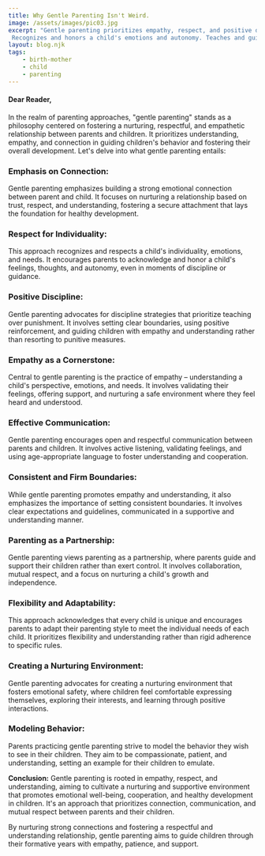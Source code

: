 ```yaml
---
title: Why Gentle Parenting Isn't Weird.
image: /assets/images/pic03.jpg
excerpt: "Gentle parenting prioritizes empathy, respect, and positive discipline; focuses on nurturing trust, respect, and understanding.
 Recognizes and honors a child's emotions and autonomy. Teaches and guides with empathy, validates feelings and nurtures a safe environment."
layout: blog.njk
tags: 
    - birth-mother
    - child
    - parenting
---
```



#### Dear Reader,

In the realm of parenting approaches, "gentle parenting" stands as a philosophy centered on fostering a nurturing, respectful, and empathetic relationship between parents and children. It prioritizes understanding, empathy, and connection in guiding children's behavior and fostering their overall development. Let's delve into what gentle parenting entails:

### Emphasis on Connection: 
Gentle parenting emphasizes building a strong emotional connection between parent and child. It focuses on nurturing a relationship based on trust, respect, and understanding, fostering a secure attachment that lays the foundation for healthy development.

### Respect for Individuality: 
This approach recognizes and respects a child's individuality, emotions, and needs. It encourages parents to acknowledge and honor a child's feelings, thoughts, and autonomy, even in moments of discipline or guidance.

### Positive Discipline: 
Gentle parenting advocates for discipline strategies that prioritize teaching over punishment. It involves setting clear boundaries, using positive reinforcement, and guiding children with empathy and understanding rather than resorting to punitive measures.

### Empathy as a Cornerstone: 
Central to gentle parenting is the practice of empathy – understanding a child's perspective, emotions, and needs. It involves validating their feelings, offering support, and nurturing a safe environment where they feel heard and understood.

### Effective Communication: 
Gentle parenting encourages open and respectful communication between parents and children. It involves active listening, validating feelings, and using age-appropriate language to foster understanding and cooperation.

### Consistent and Firm Boundaries: 
While gentle parenting promotes empathy and understanding, it also emphasizes the importance of setting consistent boundaries. It involves clear expectations and guidelines, communicated in a supportive and understanding manner.

### Parenting as a Partnership: 
Gentle parenting views parenting as a partnership, where parents guide and support their children rather than exert control. It involves collaboration, mutual respect, and a focus on nurturing a child's growth and independence.

### Flexibility and Adaptability: 
This approach acknowledges that every child is unique and encourages parents to adapt their parenting style to meet the individual needs of each child. It prioritizes flexibility and understanding rather than rigid adherence to specific rules.

### Creating a Nurturing Environment: 
Gentle parenting advocates for creating a nurturing environment that fosters emotional safety, where children feel comfortable expressing themselves, exploring their interests, and learning through positive interactions.

### Modeling Behavior:
 Parents practicing gentle parenting strive to model the behavior they wish to see in their children. They aim to be compassionate, patient, and understanding, setting an example for their children to emulate.

**Conclusion:** Gentle parenting is rooted in empathy, respect, and understanding, aiming to cultivate a nurturing and supportive environment that promotes emotional well-being, cooperation, and healthy development in children. It's an approach that prioritizes connection, communication, and mutual respect between parents and their children.

By nurturing strong connections and fostering a respectful and understanding relationship, gentle parenting aims to guide children through their formative years with empathy, patience, and support.
